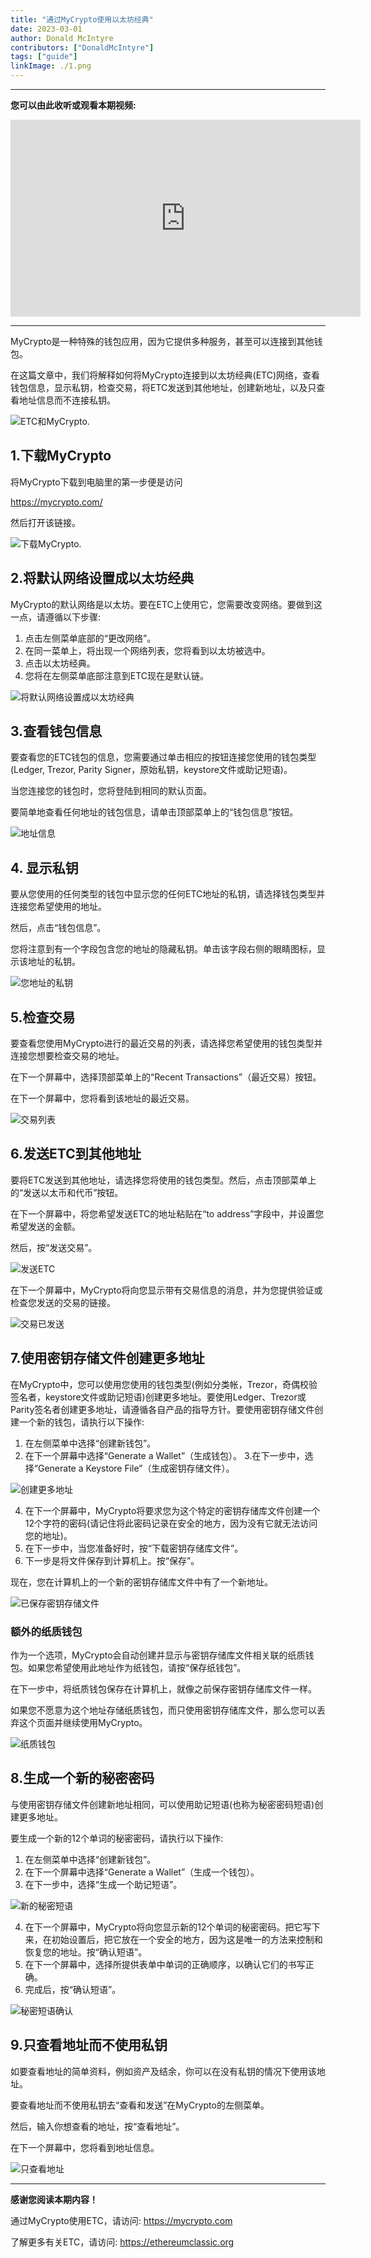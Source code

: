 ```yaml
---
title: "通过MyCrypto使用以太坊经典"
date: 2023-03-01
author: Donald McIntyre
contributors: ["DonaldMcIntyre"]
tags: ["guide"]
linkImage: ./1.png
---
```


---
**您可以由此收听或观看本期视频:**

<iframe width="560" height="315" src="https://www.youtube.com/embed/o4n6pqRyA1c" title="YouTube video player" frameborder="0" allow="accelerometer; autoplay; clipboard-write; encrypted-media; gyroscope; picture-in-picture; web-share" allowfullscreen></iframe>

---

MyCrypto是一种特殊的钱包应用，因为它提供多种服务，甚至可以连接到其他钱包。

在这篇文章中，我们将解释如何将MyCrypto连接到以太坊经典(ETC)网络，查看钱包信息，显示私钥，检查交易，将ETC发送到其他地址，创建新地址，以及只查看地址信息而不连接私钥。

![ETC和MyCrypto.](./1.png)

## 1.下载MyCrypto

将MyCrypto下载到电脑里的第一步便是访问

https://mycrypto.com/

然后打开该链接。

![下载MyCrypto.](./2.png)

## 2.将默认网络设置成以太坊经典

MyCrypto的默认网络是以太坊。要在ETC上使用它，您需要改变网络。要做到这一点，请遵循以下步骤:

1. 点击左侧菜单底部的“更改网络”。
2. 在同一菜单上，将出现一个网络列表，您将看到以太坊被选中。
3. 点击以太坊经典。
4. 您将在左侧菜单底部注意到ETC现在是默认链。

![将默认网络设置成以太坊经典](./3.png)

## 3.查看钱包信息

要查看您的ETC钱包的信息，您需要通过单击相应的按钮连接您使用的钱包类型(Ledger, Trezor, Parity Signer，原始私钥，keystore文件或助记短语)。

当您连接您的钱包时，您将登陆到相同的默认页面。

要简单地查看任何地址的钱包信息，请单击顶部菜单上的“钱包信息”按钮。

![地址信息](./4.png)

## 4. 显示私钥

要从您使用的任何类型的钱包中显示您的任何ETC地址的私钥，请选择钱包类型并连接您希望使用的地址。

然后，点击“钱包信息”。

您将注意到有一个字段包含您的地址的隐藏私钥。单击该字段右侧的眼睛图标，显示该地址的私钥。

![您地址的私钥](./5.png)

## 5.检查交易

要查看您使用MyCrypto进行的最近交易的列表，请选择您希望使用的钱包类型并连接您想要检查交易的地址。

在下一个屏幕中，选择顶部菜单上的“Recent Transactions”（最近交易）按钮。

在下一个屏幕中，您将看到该地址的最近交易。

![交易列表](./6.png)

## 6.发送ETC到其他地址

要将ETC发送到其他地址，请选择您将使用的钱包类型。然后，点击顶部菜单上的“发送以太币和代币”按钮。

在下一个屏幕中，将您希望发送ETC的地址粘贴在“to address”字段中，并设置您希望发送的金额。

然后，按“发送交易”。

![发送ETC](./7.png)

在下一个屏幕中，MyCrypto将向您显示带有交易信息的消息，并为您提供验证或检查您发送的交易的链接。

![交易已发送](./8.png)

## 7.使用密钥存储文件创建更多地址

在MyCrypto中，您可以使用您使用的钱包类型(例如分类帐，Trezor，奇偶校验签名者，keystore文件或助记短语)创建更多地址。要使用Ledger、Trezor或Parity签名者创建更多地址，请遵循各自产品的指导方针。要使用密钥存储文件创建一个新的钱包，请执行以下操作:

1. 在左侧菜单中选择“创建新钱包”。
2. 在下一个屏幕中选择“Generate a Wallet”（生成钱包）。
3.在下一步中，选择“Generate a Keystore File”（生成密钥存储文件）。

![创建更多地址](./9.png)

4. 在下一个屏幕中，MyCrypto将要求您为这个特定的密钥存储库文件创建一个12个字符的密码(请记住将此密码记录在安全的地方，因为没有它就无法访问您的地址)。
5. 在下一步中，当您准备好时，按“下载密钥存储库文件”。
6. 下一步是将文件保存到计算机上。按“保存”。

现在，您在计算机上的一个新的密钥存储库文件中有了一个新地址。

![已保存密钥存储文件](./10.png)

### 额外的纸质钱包

作为一个选项，MyCrypto会自动创建并显示与密钥存储库文件相关联的纸质钱包。如果您希望使用此地址作为纸钱包，请按“保存纸钱包”。

在下一步中，将纸质钱包保存在计算机上，就像之前保存密钥存储库文件一样。

如果您不愿意为这个地址存储纸质钱包，而只使用密钥存储库文件，那么您可以丢弃这个页面并继续使用MyCrypto。

![纸质钱包](./11.png)

## 8.生成一个新的秘密密码

与使用密钥存储文件创建新地址相同，可以使用助记短语(也称为秘密密码短语)创建更多地址。

要生成一个新的12个单词的秘密密码，请执行以下操作:

1. 在左侧菜单中选择“创建新钱包”。
2. 在下一个屏幕中选择“Generate a Wallet”（生成一个钱包）。
3. 在下一步中，选择“生成一个助记短语”。

![新的秘密短语](./12.png)

4. 在下一个屏幕中，MyCrypto将向您显示新的12个单词的秘密密码。把它写下来，在初始设置后，把它放在一个安全的地方，因为这是唯一的方法来控制和恢复您的地址。按“确认短语”。
5. 在下一个屏幕中，选择所提供表单中单词的正确顺序，以确认它们的书写正确。
6. 完成后，按“确认短语”。

![秘密短语确认](./13.png)

## 9.只查看地址而不使用私钥

如要查看地址的简单资料，例如资产及结余，你可以在没有私钥的情况下使用该地址。

要查看地址而不使用私钥去“查看和发送”在MyCrypto的左侧菜单。

然后，输入你想查看的地址，按“查看地址”。

在下一个屏幕中，您将看到地址信息。

![只查看地址](./14.png)

---

**感谢您阅读本期内容！**

通过MyCrypto使用ETC，请访问: https://mycrypto.com

了解更多有关ETC，请访问: https://ethereumclassic.org
